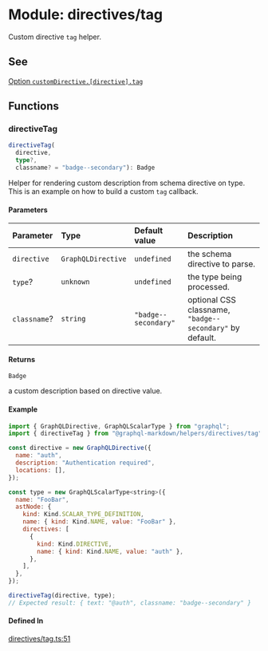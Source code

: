 # Module: directives/tag

Custom directive `tag` helper.

## See

[Option `customDirective.[directive].tag`](https://graphql-markdown.github.io/docs/advanced/custom-directive#tag)

## Functions

### directiveTag

```ts
directiveTag(
  directive,
  type?,
  classname? = "badge--secondary"): Badge
```

Helper for rendering custom description from schema directive on type.
This is an example on how to build a custom `tag` callback.

#### Parameters

| Parameter | Type | Default value | Description |
| :------ | :------ | :------ | :------ |
| `directive` | `GraphQLDirective` | `undefined` | the schema directive to parse. |
| `type`? | `unknown` | `undefined` | the type being processed. |
| `classname`? | `string` | `"badge--secondary"` | optional CSS classname, `"badge--secondary"` by default. |

#### Returns

`Badge`

a custom description based on directive value.

#### Example

```js
import { GraphQLDirective, GraphQLScalarType } from "graphql";
import { directiveTag } from "@graphql-markdown/helpers/directives/tag";

const directive = new GraphQLDirective({
  name: "auth",
  description: "Authentication required",
  locations: [],
});

const type = new GraphQLScalarType<string>({
  name: "FooBar",
  astNode: {
    kind: Kind.SCALAR_TYPE_DEFINITION,
    name: { kind: Kind.NAME, value: "FooBar" },
    directives: [
      {
        kind: Kind.DIRECTIVE,
        name: { kind: Kind.NAME, value: "auth" },
      },
    ],
  },
});

directiveTag(directive, type);
// Expected result: { text: "@auth", classname: "badge--secondary" }
```

#### Defined In

[directives/tag.ts:51](https://github.com/graphql-markdown/graphql-markdown/blob/main/packages/helpers/src/directives/tag.ts#L51)
